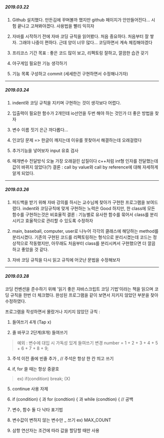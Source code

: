 ##### 2019.03.22

1. Github 설치했다. 만든김에 꾸며볼까 했지만 github 페이지가 안만들어진다...
시험 끝나고 고쳐봐야겠다. 사용법을 빨리 익히자

2. 자바를 시작하기 전에 자바 코딩 규칙을 읽어봤다. 처음 중요하다.
처음부터 잘 쌓자. 그래야 나중이 편하다. 
근데 양이 너무 많다... 코딩하면서 계속 체킹해야겠다

3. 프리코스 기간 목표 : 좋은 코드 많이 보고, 리펙토링 잘하고, 깔끔한 습관 갖기

4. 야구게임 필요한 기능 생각하기

5. 기능 목록 구성하고 commit (세세한건 구현하면서 수정해나가자)

---------------------------------------------------------------------

##### 2019.03.24

1. indent와 코딩 규칙을 지키며 구현하는 것이 생각보다 어렵다.

2. 입출력이 필요한 함수가 2개인데 io선언을 두번 해야 하는 것인가
더 좋은 방법을 찾자

3. 변수 이름 짓기 은근 까다롭다...

4. 인코딩 문제 => 한글이 깨지는데 이유를 못찾아서 해결하는데 오래걸렸다

5. 추가기능을 넣어보자
input 유효 검사

6. 매개변수 전달방식
오늘 가장 오래걸린 삽질이다
c++처럼 int형 인자를 전달했는데 값이 바뀌지 않았다(?)
결론 : call by value와 call by reference에 대해 자세하게 알게 되었다.

---------------------------------------------------------------------

##### 2019.03.26

1. 피드백을 받기 위해 자바 강의를 하시는 교수님께 찾아가 구현한 프로그램을 보여드렸다. 
indent와 코딩규칙에 맞게 구현하는 노력은 Good
하지만, 한 class에 모든 함수를 구현하는것은 비효율적
결론 : 기능별로 유사한 함수를 묶어서 class를 분리시키고 효율적으로 관리할 수 있도록 수정하자

2. main, baseball, computer, user로 나누어 각각의 클래스에 해당하는 method를 분리시켰다.
기존의 구현된 코드를 리펙토링하는 형식으로 분리시켰는데
코드는 정상적으로 작동했지만, 아무래도 처음부터 class를 분리시켜서 구현했으면
더 깔끔하고 좋았을 것 같다.

3. 자바 코딩 규칙을 다시 읽고 규칙에 어긋난 문법을 수정해보자

---------------------------------------------------------------------

##### 2019.03.28

코딩 컨벤션을 준수하기 위해 '읽기 좋은 자바스크립트 코딩 기법'이라는 책을 읽으며 
코딩 규칙을 한번 더 체크했다. 완성된 프로그램을 같이 보면서 지키지 않았던 부분을 찾아 수정하였다.

프로그램을 작성하면서 몰랐거나 지키지 않았던 규칙 : 

1. 들여쓰기 4개 (Tap x)

2. 줄 바꾸고 2단계(8개) 들여쓰기
>예외 : 변수에 대입 시 가독성 있게 들여쓰기 변경
>number = 1 + 2 + 3 + 4 + 5
>         + 6 + 7 + 8 + 9;

3. 주석 이전 줄에 빈줄 추가 , // 주석은 항상 한 칸 띄고 쓰기

4. if, for 쓸 때는 항상 중괄호
>ex) if(condition) break; (X)

5. continue 사용 자제

6. if (condition) {   과    for (condtion) {    과    while (condtion) {  // 공백

7. 변수, 함수 둘 다 낙타 표기법

8. 변수값이 변하지 않는 변수만 _ 쓰기 ex) MAX_COUNT

9. 삼항 연산자는 조건에 따라 값을 할당할 때만 사용